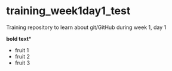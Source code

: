 # training_week1day1_test
Training repository to learn about git/GitHub during week 1, day 1

**bold text***

- fruit 1
- fruit 2
- fruit 3

